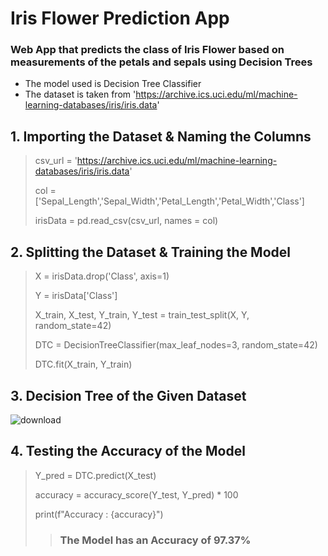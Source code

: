 # Iris Flower Prediction App
### Web App that predicts the class of Iris Flower based on measurements of the petals and sepals using Decision Trees 
 
 
- The model used is Decision Tree Classifier
- The dataset is taken from 'https://archive.ics.uci.edu/ml/machine-learning-databases/iris/iris.data'

## 1. Importing the Dataset & Naming the Columns
> csv_url = 'https://archive.ics.uci.edu/ml/machine-learning-databases/iris/iris.data'
>  
> col = ['Sepal_Length','Sepal_Width','Petal_Length','Petal_Width','Class']
>  
> irisData =  pd.read_csv(csv_url, names = col)

## 2. Splitting the Dataset & Training the Model
> X = irisData.drop('Class', axis=1)
>  
> Y = irisData['Class']
>  
> X_train, X_test, Y_train, Y_test = train_test_split(X, Y, random_state=42)
>  
> DTC = DecisionTreeClassifier(max_leaf_nodes=3, random_state=42)
>  
> DTC.fit(X_train, Y_train)

## 3. Decision Tree of the Given Dataset
![download](https://github.com/Aacash-Srinath/Iris-Prediction-App/assets/100955640/7e629f7b-de39-4a72-9af0-ca38ebab59b7)

## 4. Testing the Accuracy of the Model
> Y_pred = DTC.predict(X_test)
> 
> accuracy = accuracy_score(Y_test, Y_pred) * 100
>
> print(f"Accuracy : {accuracy}")
>  > ### The Model has an Accuracy of 97.37%












